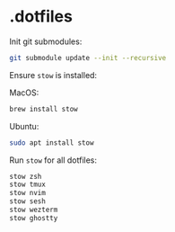 # .dotfiles

Init git submodules:

```sh
git submodule update --init --recursive
```

Ensure `stow` is installed:

MacOS:

```sh
brew install stow
```

Ubuntu:

```sh
sudo apt install stow
```

Run `stow` for all dotfiles:

```sh
stow zsh
stow tmux
stow nvim
stow sesh
stow wezterm
stow ghostty
```

